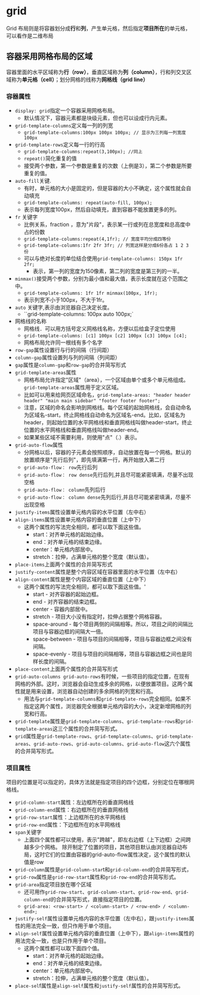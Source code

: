 # grid

Grid 布局则是将容器划分成**行**和**列**，产生单元格，然后指定**项目所在**的单元格，可以看作是二维布局

## 容器采用网格布局的区域

容器里面的水平区域称为**行（row）**，垂直区域称为**列（column）**，行和列交叉区域称为**单元格（cell）**；划分网格的线称为**网格线（grid line）**

### 容器属性

- `display: grid`指定一个容器采用网格布局。
  - 默认情况下，容器元素都是块级元素，但也可以设成行内元素。
- `grid-template-columns`定义每一列的列宽
  - `grid-template-columns:100px 100px 100px; // 显示为三列每一列宽度100px`
- `grid-template-rows`定义每一行的行高
  - `grid-template-columns:repeat(3,100px); //同上`
  - `repeat()`简化重复的值
  - 接受两个参数，第一个参数是重复的次数（上例是3），第二个参数是所要重复的值。
- `auto-fill`关键.
  - 有时，单元格的大小是固定的，但是容器的大小不确定，这个属性就会自动填充
  - `grid-template-columns: repeat(auto-fill, 100px);`
  - 表示每列宽度100px，然后自动填充，直到容器不能放置更多的列。
- `fr` 关键字
  - 比例关系，fraction ，意为"片段"，表示某一行或列在总宽度和总高度中占的份数
  - `grid-template-columns:repeat(4,1fr); // 宽度平均分成四等份`
  - `grid-template-columns:1fr 2fr 3fr; // 列宽这样是分成6份各占 1 2 3 份`
  - 可以与绝对长度的单位结合使用`grid-template-columns: 150px 1fr 2fr;`
    - 表示，第一列的宽度为150像素，第二列的宽度是第三列的一半。
- `minmax()`接受两个参数，分别为最小值和最大值，表示长度就在这个范围之中。
  - `grid-template-columns: 1fr 1fr minmax(100px, 1fr);`
  - 表示列宽不小于100px，不大于1fr。
- `auto` 关键字,表示由浏览器自己决定长度。
  - ``grid-template-columns: 100px auto 100px;`
- 网格线的名称
  - 网格线．可以用方括号定义网格线名称，方便以后给盒子定位使用
  - `grid-template-columns: [c1] 100px [c2] 100px [c3] 100px [c4];`
  - 网格布局允许同一根线有多个名字
- `row-gap`属性设置行与行的间隔（行间距）
- `column-gap`属性设置列与列的间隔（列间距）
- `gap`属性是`column-gap`和`row-gap`的合并简写形式
- `grid-template-areas`属性
  - 网格布局允许指定"区域"（area），一个区域由单个或多个单元格组成。`grid-template-areas`属性用于定义区域。
  - 比如可以用来给网页区域命名，`grid-template-areas: "header header header" "main main sidebar" "footer footer footer";`
  - 注意，区域的命名会影响到网格线。每个区域的起始网格线，会自动命名为区域名-start，终止网格线自动命名为区域名-end。比如，区域名为header，则起始位置的水平网格线和垂直网格线叫做header-start，终止位置的水平网格线和垂直网格线叫做header-end。
  - 如果某些区域不需要利用，则使用"点"（.）表示。
- `grid-auto-flow`属性
  - 分网格以后，容器的子元素会按照顺序，自动放置在每一个网格。默认的放置顺序是"先行后列"，即先填满第一行，再开始放入第二行
  - `grid-auto-flow： row`先行后列
  - `grid-auto-flow： row dense`先行后列,并且尽可能紧密填满，尽量不出现空格
  - `grid-auto-flow： column`先列后行
  - `grid-auto-flow： column dense`先列后行,并且尽可能紧密填满，尽量不出现空格
- `justify-items`属性设置单元格内容的水平位置（左中右）
- `align-items`属性设置单元格内容的垂直位置（上中下）
  - 这两个属性的写法完全相同，都可以取下面这些值。
    - start：对齐单元格的起始边缘。
    - end：对齐单元格的结束边缘。
    - center：单元格内部居中。
    - stretch：拉伸，占满单元格的整个宽度（默认值）。
- `place-items`上面两个属性的合并简写形式
- `justify-content`属性是整个内容区域在容器里面的水平位置（左中右）
- `align-content`属性是整个内容区域的垂直位置（上中下）
  - 这两个属性的写法完全相同，都可以取下面这些值。'
    - start - 对齐容器的起始边框。
    - end - 对齐容器的结束边框。
    - center - 容器内部居中。
    - stretch - 项目大小没有指定时，拉伸占据整个网格容器。
    - space-around - 每个项目两侧的间隔相等。所以，项目之间的间隔比项目与容器边框的间隔大一倍。
    - space-between - 项目与项目的间隔相等，项目与容器边框之间没有间隔。
    - space-evenly - 项目与项目的间隔相等，项目与容器边框之间也是同样长度的间隔。
- `place-content`上面两个属性的合并简写形式
- `grid-auto-columns grid-auto-rows`有时候，一些项目的指定位置，在现有网格的外部。这时，浏览器会自动生成多余的网格，以便放置项目。这两个属性就是用来设置，浏览器自动创建的多余网格的列宽和行高。
  - 用法与`grid-template-columns`和`grid-template-rows`完全相同。如果不指定这两个属性，浏览器完全根据单元格内容的大小，决定新增网格的列宽和行高。
- `grid-template`属性是`grid-template-columns`、`grid-template-rows`和`grid-template-areas`这三个属性的合并简写形式。
- `grid`属性是`grid-template-rows`、`grid-template-columns`、`grid-template-areas`、`grid-auto-rows`、`grid-auto-columns`、`grid-auto-flow`这六个属性的合并简写形式。

### 项目属性

项目的位置是可以指定的，具体方法就是指定项目的四个边框，分别定位在哪根网格线。

- `grid-column-start`属性：左边框所在的垂直网格线
- `grid-column-end`属性：右边框所在的垂直网格线
- `grid-row-start`属性：上边框所在的水平网格线
- `grid-row-end`属性：下边框所在的水平网格线
- `span`关键字
  - 上面四个属性都可以使用，表示"跨越"，即左右边框（上下边框）之间跨越多少个网格。
除开制定了位置的项目，其他项目默认由浏览器自动布局，这时它们的位置由容器的grid-auto-flow属性决定，这个属性的默认值是row
- `grid-column`属性是`grid-column-star`t和`grid-column-end`的合并简写形式，
- `grid-row`属性是`grid-row-start`属性和`grid-row-end`的合并简写形式。
- `grid-area`指定项目放在哪个区域
  - 还可用作`grid-row-start`、`grid-column-start`、`grid-row-end`、`grid-column-end`的合并简写形式，直接指定项目的位置。
  - `grid-area: <row-start> / <column-start> / <row-end> / <column-end>;`
- `justify-self`属性设置单元格内容的水平位置（左中右），跟`justify-items`属性的用法完全一致，但只作用于单个项目。
- `align-self`属性设置单元格内容的垂直位置（上中下），跟`align-items`属性的用法完全一致，也是只作用于单个项目。
  - 这两个属性都可以取下面四个值。
    - start：对齐单元格的起始边缘。
    - end：对齐单元格的结束边缘。
    - center：单元格内部居中。
    - stretch：拉伸，占满单元格的整个宽度（默认值）。
- `place-sel`f属性是`align-self`属性和`justify-self`属性的合并简写形式。
